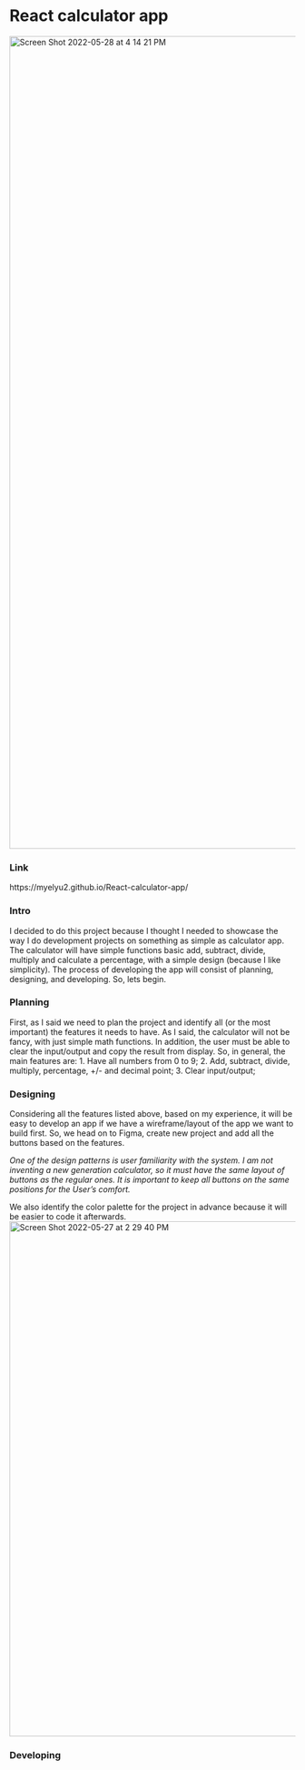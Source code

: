 # React calculator app

<img width="1431" alt="Screen Shot 2022-05-28 at 4 14 21 PM" src="https://user-images.githubusercontent.com/89800281/170843040-5c251d0a-21c3-4507-9bd2-b505ebbdf67e.png">

<h3>Link </h3> https://myelyu2.github.io/React-calculator-app/

<h3>Intro </h3>
I decided to do this project because I thought I needed to showcase the way I do development projects on something as simple as calculator app. The calculator will have simple functions basic add, subtract, divide, multiply and calculate a percentage, with a simple design (because I like simplicity). The process of developing the app will consist of planning, designing, and developing. So, lets begin.


<h3>Planning </h3>
First, as I said we need to plan the project and identify all (or the most important) the features it needs to have. As I said, the calculator will not be fancy, with just simple math functions. In addition, the user must be able to clear the input/output and copy the result from display. So, in general, the main features are:
1.	Have all numbers from 0 to 9;
2.	Add, subtract, divide, multiply, percentage, +/- and decimal point;
3.	Clear input/output;

<h3>Designing </h3>
Considering all the features listed above, based on my experience, it will be easy to develop an app if we have a wireframe/layout of the app we want to build first. So, we head on to Figma, create new project and add all the buttons based on the features. 

<i>One of the design patterns is user familiarity with the system. I am not inventing a new generation calculator, so it must have the same layout of buttons as the regular ones. It is important to keep all buttons on the same positions for the User’s comfort.</i>

We also identify the color palette for the project in advance because it will be easier to code it afterwards.
<img width="907" alt="Screen Shot 2022-05-27 at 2 29 40 PM" src="https://user-images.githubusercontent.com/89800281/170843171-58bb970e-d43b-49e2-a2ea-766f74167430.png">

<h3>Developing</h3>

